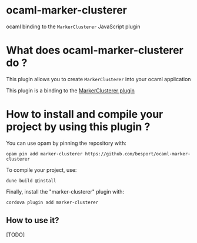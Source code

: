 # ocaml-marker-clusterer
ocaml binding to the `MarkerClusterer` JavaScript plugin

# What does ocaml-marker-clusterer do ?

This plugin allows you to create `MarkerClusterer` into your ocaml
application

This plugin is a binding to the [MarkerClusterer
plugin](https://github.com/plank/MarkerClusterer)

# How to install and compile your project by using this plugin ?

You can use opam by pinning the repository with:
```Shell
opam pin add marker-clusterer https://github.com/besport/ocaml-marker-clusterer
```

To compile your project, use:
```Shell
dune build @install
```

Finally, install the "marker-clusterer" plugin with:
```Shell
cordova plugin add marker-clusterer
```

## How to use it?

[TODO]
